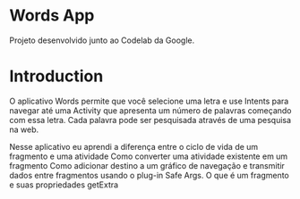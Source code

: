 # Words App

Projeto desenvolvido junto ao Codelab da Google.


# Introduction
O aplicativo Words permite que você selecione uma letra e use Intents para navegar até uma Activity que
apresenta um número de palavras começando com essa letra. Cada palavra pode ser pesquisada através de uma pesquisa na web.

Nesse aplicativo eu aprendi a diferença entre o ciclo de vida de um fragmento e uma atividade
Como converter uma atividade existente em um fragmento
Como adicionar destino a um gráfico de navegação e transmitir dados entre fragmentos usando o plug-in Safe Args.
O que é um fragmento e suas propriedades 
getExtra


